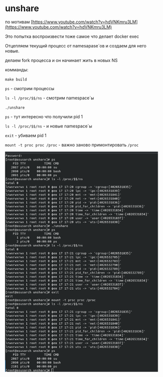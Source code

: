 # unshare

по мотивам [https://www.youtube.com/watch?v=hdVNKmru3LM](https://www.youtube.com/watch?v=hdVNKmru3LM)

Это попытка воспроизвести тоже самое что делает docker exec

Отцепляем текущий процесс от namesapase`ов и создаем для него новые. 

делаем fork процесса и он начинает жить в новых NS

комманды:

`make build`

`ps` - смотрим процессы

`ls -l /proc/$$/ns` - смотрим namespace`ы

`./unshare` 

`ps` - тут интересно что получили pid 1

`ls -l /proc/$$/ns` - и новые namespace`ы

`exit` - убиваем pid 1

`mount -t proc proc /proc` - важно заново примонтировать `/proc`


![screenshot01.png](screenshot01.png)